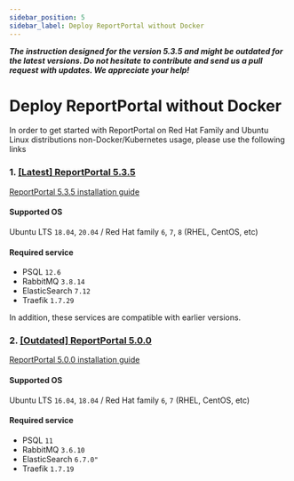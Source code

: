 ```yaml
---
sidebar_position: 5
sidebar_label: Deploy ReportPortal without Docker
---
```


***The instruction designed for the version 5.3.5 and might be outdated for the latest versions.
Do not hesitate to contribute and send us a pull request with updates. We appreciate your help!***

# Deploy ReportPortal without Docker

In order to get started with ReportPortal on Red Hat Family and Ubuntu Linux distributions non-Docker/Kubernetes usage, please use the following links

### 1. [[Latest] ReportPortal 5.3.5](https://github.com/reportportal/linux-installation)
[ReportPortal 5.3.5 installation guide](https://github.com/reportportal/linux-installation)

#### Supported OS 

Ubuntu LTS `18.04`, `20.04` / Red Hat family `6`, `7`, `8` (RHEL, CentOS, etc)

#### Required service
* PSQL `12.6`
* RabbitMQ `3.8.14`
* ElasticSearch `7.12`
* Traefik `1.7.29`

In addition, these services are compatible with earlier versions.

### 2. [[Outdated] ReportPortal 5.0.0](https://github.com/reportportal/shell-installation)
[ReportPortal 5.0.0 installation guide](https://github.com/reportportal/shell-installation)

#### Supported OS 

Ubuntu LTS `16.04`, `18.04` / Red Hat family `6`, `7` (RHEL, CentOS, etc)

#### Required service
* PSQL `11`
* RabbitMQ `3.6.10`
* ElasticSearch `6.7.0"`
* Traefik `1.7.19`
